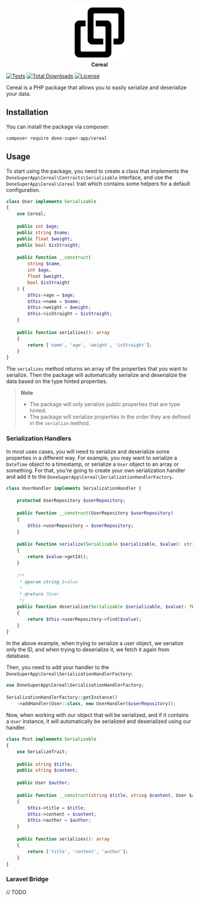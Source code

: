 <p align="center">
<img width="150" height="150" src="https://github.com/DoneSuperApp/cereal/blob/main/assets/cereallogo.svg" alt="Cereal package logo"/>
<br><b>Cereal</b>
</p>

[![Tests](https://github.com/DoneSuperApp/Cereal/actions/workflows/tests.yml/badge.svg)](https://github.com/DoneSuperApp/Cereal/actions/workflows/tests.yaml)
[![Total Downloads](https://img.shields.io/packagist/dt/DoneSuperApp/cereal.svg?style=flat-square)](https://packagist.org/packages/DoneSuperApp/cereal)
[![License](https://img.shields.io/github/license/DoneSuperApp/Cereal?style=flat-square)](https://github.com/DoneSuperApp/Cereal/blob/master/LICENSE.md)

Cereal is a PHP package that allows you to easily serialize and deserialize your data.

## Installation

You can install the package via composer:

```bash
composer require done-super-app/cereal
```

## Usage

To start using the package, you need to create a class that implements the `DoneSuperApp\Cereal\Contracts\Serializable` interface, and use the `DoneSuperApp\Cereal\Cereal` trait which
contains some helpers for a default configuration.

```php
class User implements Serializable
{
    use Cereal;

    public int $age;
    public string $name;
    public float $weight;
    public bool $isStraight;

    public function __construct(
        string $name,
        int $age,
        float $weight,
        bool $isStraight
    ) {
        $this->age = $age;
        $this->name = $name;
        $this->weight = $weight;
        $this->isStraight = $isStraight;
    }

    public function serializes(): array
    {
        return ['name', 'age', 'weight', 'isStraight'];
    }
}
```

The `serializes` method returns an array of the properties that you want to serialize. Then the package will automatically serialize and deserialize the data based on the type
hinted properties.

> **Note** 
> - The package will only serialize public properties that are type hinted.
> - The package will serialize properties in the order they are defined in the `serialize` method. 

### Serialization Handlers

In most uses cases, you will need to serialize and deserialize some properties in a different way. For example, you may want to serialize a `DateTime` object to a timestamp, or
serialize a `User` object to an array or something.
For that, you're going to create your own serialization handler and add it to the `DoneSuperApp\Cereal\SerializationHandlerFactory`.

```php
class UserHandler implements SerializationHandler {

    protected UserRepository $userRepository;

    public function __construct(UserRepository $userRepository)
    {
        $this->userRepository = $userRepository;
    }

    public function serialize(Serializable $serializable, $value): string
    {
        return $value->getId();
    }

    /**
     * @param string $value
     *
     * @return ?User
     */
    public function deserialize(Serializable $serializable, $value): ?User
    {
        return $this->userRepository->find($value);
    }
}
```

In the above example, when trying to serialize a user object, we serialize only the ID, and when trying to deserialize it, we fetch it again from database.

Then, you need to add your handler to the `DoneSuperApp\Cereal\SerializationHandlerFactory`:

```php
use DoneSuperApp\Cereal\SerializationHandlerFactory;

SerializationHandlerFactory::getInstance()
    ->addHandler(User::class, new UserHandler($userRepository));
```

Now, when working with our object that will be serialized, and if it contains a `User` instance, it will automatically be serialized and deserialized using our handler.

```php
class Post implements Serializable
{
    use SerializeTrait;

    public string $title;
    public string $content;
    
    public User $author;

    public function __construct(string $title, string $content, User $author)
    {
        $this->title = $title;
        $this->content = $content;
        $this->author = $author;
    }

    public function serializes(): array
    {
        return ['title', 'content', 'author'];
    }
}
```

### Laravel Bridge

// TODO
